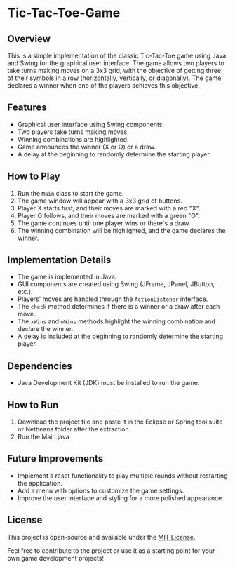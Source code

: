 # Tic-Tac-Toe-Game

## Overview
This is a simple implementation of the classic Tic-Tac-Toe game using Java and Swing for the graphical user interface. The game allows two players to take turns making moves on a 3x3 grid, with the objective of getting three of their symbols in a row (horizontally, vertically, or diagonally). The game declares a winner when one of the players achieves this objective.

## Features
- Graphical user interface using Swing components.
- Two players take turns making moves.
- Winning combinations are highlighted.
- Game announces the winner (X or O) or a draw.
- A delay at the beginning to randomly determine the starting player.

## How to Play
1. Run the `Main` class to start the game.
2. The game window will appear with a 3x3 grid of buttons.
3. Player X starts first, and their moves are marked with a red "X".
4. Player O follows, and their moves are marked with a green "O".
5. The game continues until one player wins or there's a draw.
6. The winning combination will be highlighted, and the game declares the winner.

## Implementation Details
- The game is implemented in Java.
- GUI components are created using Swing (JFrame, JPanel, JButton, etc.).
- Players' moves are handled through the `ActionListener` interface.
- The `check` method determines if there is a winner or a draw after each move.
- The `xWins` and `oWins` methods highlight the winning combination and declare the winner.
- A delay is included at the beginning to randomly determine the starting player.

## Dependencies
- Java Development Kit (JDK) must be installed to run the game.

## How to Run
1. Download the project file and paste it in the Eclipse or Spring tool suite or Netbeans folder after the extraction
2. Run the Main.java

## Future Improvements
- Implement a reset functionality to play multiple rounds without restarting the application.
- Add a menu with options to customize the game settings.
- Improve the user interface and styling for a more polished appearance.

## License
This project is open-source and available under the [MIT License](LICENSE).

Feel free to contribute to the project or use it as a starting point for your own game development projects!
